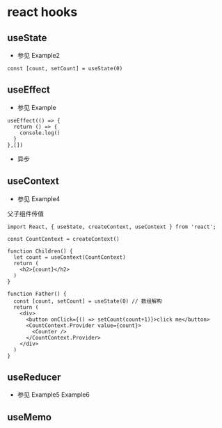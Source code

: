 # react hooks


## useState

- 参见 Example2

```
const [count, setCount] = useState(0)
```

## useEffect

- 参见 Example

```
useEffect(() => {
  return () => {
    console.log()
  }
},[])
```

- 异步


## useContext

- 参见 Example4

父子组件传值

```
import React, { useState, createContext, useContext } from 'react';

const CountContext = createContext()

function Children() {
  let count = useContext(CountContext)
  return (
    <h2>{count}</h2>
  )
}

function Father() {
  const [count, setCount] = useState(0) // 数组解构
  return (
    <div>
      <button onClick={() => setCount(count+1)}>click me</button>
      <CountContext.Provider value={count}>
        <Counter />
      </CountContext.Provider>
    </div>
  )
}
```

## useReducer

- 参见 Example5 Example6


## useMemo